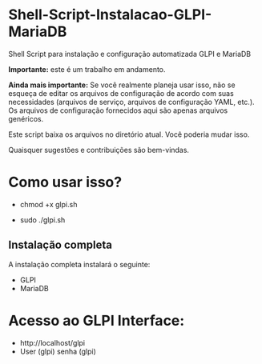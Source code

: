 # Shell-Script-Instalacao-GLPI-MariaDB
Shell Script para instalação e configuração automatizada GLPI e MariaDB

**Importante:** este é um trabalho em andamento.

**Ainda mais importante:** Se você realmente planeja usar isso, não se esqueça de editar os arquivos de configuração de acordo com suas necessidades (arquivos de serviço, arquivos de configuração YAML, etc.). Os arquivos de configuração fornecidos aqui são apenas arquivos genéricos.

Este script baixa os arquivos no diretório atual. Você poderia mudar isso.

Quaisquer sugestões e contribuições são bem-vindas.

# Como usar isso?

* chmod +x glpi.sh

* sudo ./glpi.sh

## Instalação completa

A instalação completa instalará o seguinte:

* GLPI
* MariaDB

# Acesso ao GLPI Interface:

* http://localhost/glpi
* User (glpi) senha (glpi)
